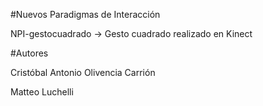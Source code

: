 #Nuevos Paradigmas de Interacción

NPI-gestocuadrado -> Gesto cuadrado realizado en Kinect 

#Autores

Cristóbal Antonio Olivencia Carrión

Matteo Luchelli
